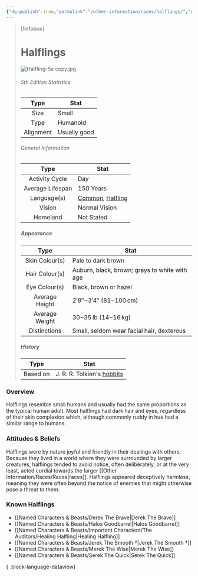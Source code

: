 ```yaml
---
{"dg-publish":true,"permalink":"/other-information/races/halflings/","updated":"2025-08-11T11:53:32.272+01:00"}
---
```



 >[!infobox]
> 
> #  Halflings
> ![Halfling-5e copy.jpg](/img/user/Admin/Attachments/Halfling-5e%20copy.jpg)
> ###### 5th Edition Statistics
> 
>  Type | Stat |
> :----: | --- |
>  Size | Small |
>  Type | Humanoid |
>  Alignment | Usually good |
>  
> ###### General Information
> Type | Stat |
>  :----: | --- |
>  Activity Cycle | Day |
>  Average Lifespan | 150 Years |
>  Language(s) | [Common](https://forgottenrealms.fandom.com/wiki/Common "Common"), [Halfling](https://forgottenrealms.fandom.com/wiki/Halfling_language "Halfling language")|
>  Vision | Normal Vision |
>  Homeland | Not Stated |
>
>##### Appearance
> Type | Stat |
>  :----: | --- |
>  Skin Colour(s) | Pale to dark brown |
>  Hair Colour(s) | Auburn, black, brown; grays to white with age |
>  Eye Colour(s) | Black, brown or hazel |
>  Average Height | 2′8″‒3′4″ (81‒100 cm) |
>  Average Weight | 30‒35 lb (14‒16 kg) |
>  Distinctions | Small, seldom wear facial hair, dexterous |
>
>##### History
>Type | Stat |
>  :----: | --- |
>  Based on | J. R. R. Tolkien's [hobbits](https://en.wikipedia.org/wiki/en:Halfling "wikipedia:en:Halfling") |

### Overview
Halflings resemble  small humans and usually had the same proportions as the typical human adult. Most halflings had dark hair and eyes, regardless of their skin complexion which, although commonly ruddy in hue had a similar range to humans.

### Attitudes & Beliefs
Halflings were by nature joyful and friendly in their dealings with others. Because they lived in a world where they were surrounded by larger creatures, halflings tended to avoid notice, often deliberately, or at the very least, acted cordial towards the larger [[Other Information/Races/Races\|races]]. Halflings appeared deceptively harmless, meaning they were often beyond the notice of enemies that might otherwise pose a threat to them.

### Known Halflings
- [[Named Characters & Beasts/Derek The Brave\|Derek The Brave]]
- [[Named Characters & Beasts/Halos Goodbarrel\|Halos Goodbarrel]]
- [[Named Characters & Beasts/Important Characters/The Auditors/Healing Halfling\|Healing Halfling]]
- [[Named Characters & Beasts/Jerek The Smooth †\|Jerek The Smooth †]]
- [[Named Characters & Beasts/Merek The Wise\|Merek The Wise]]
- [[Named Characters & Beasts/Serek The Quick\|Serek The Quick]]

{ .block-language-dataview}
